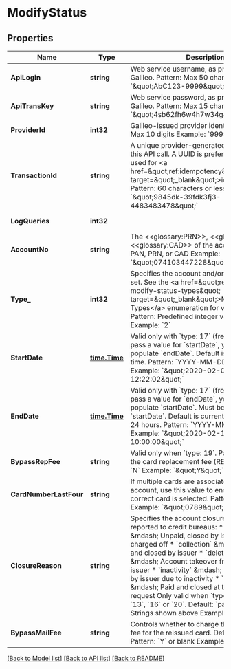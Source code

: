 # ModifyStatus

## Properties
Name | Type | Description | Notes
------------ | ------------- | ------------- | -------------
**ApiLogin** | **string** | Web service username, as provided by Galileo. Pattern: Max 50 characters Example: &#x60;\&quot;AbC123-9999\&quot;&#x60; | [optional] [default to AbC123-9999]
**ApiTransKey** | **string** | Web service password, as provided by Galileo. Pattern: Max 15 characters Example: &#x60;\&quot;4sb62fh6w4h7w34g\&quot;&#x60; | [optional] [default to 4sb62fh6w4h7w34g]
**ProviderId** | **int32** | Galileo-issued provider identifier. Pattern: Max 10 digits Example: &#x60;9999&#x60; | [optional] [default to 9999]
**TransactionId** | **string** | A unique provider-generated ID to identify this API call. A UUID is preferred. This value is used for &lt;a href&#x3D;\&quot;ref:idempotency\&quot; target&#x3D;\&quot;_blank\&quot;&gt;idempotency&lt;/a&gt;. Pattern: 60 characters or less Example: &#x60;\&quot;9845dk-39fdk3fj3-4483483478\&quot;&#x60; | [default to 123e4567-e89b-12d3-a456-426614174000]
**LogQueries** | **int32** |  | [optional] [default to LOG_QUERIES.0_]
**AccountNo** | **string** | The &lt;&lt;glossary:PRN&gt;&gt;, &lt;&lt;glossary:PAN&gt;&gt; or &lt;&lt;glossary:CAD&gt;&gt; of the account. Pattern: PAN, PRN, or CAD Example: &#x60;\&quot;074103447228\&quot;&#x60; | [default to 074103447228]
**Type_** | **int32** | Specifies the account and/or card status to set. See the &lt;a href&#x3D;\&quot;ref:api-reference-modify-status-types\&quot; target&#x3D;\&quot;_blank\&quot;&gt;Modify Status Types&lt;/a&gt; enumeration for valid values. Pattern: Predefined integer value range Example: &#x60;2&#x60; | [default to 2]
**StartDate** | [**time.Time**](time.Time.md) | Valid only with &#x60;type: 17&#x60; (freeze card). If you pass a value for &#x60;startDate&#x60;, you must also populate &#x60;endDate&#x60;. Default is current date-time. Pattern: &#x60;YYYY-MM-DD hh:mm:ss&#x60; Example: &#x60;\&quot;2020-02-02 12:22:02\&quot;&#x60; | [optional] [default to null]
**EndDate** | [**time.Time**](time.Time.md) | Valid only with &#x60;type: 17&#x60; (freeze card). If you pass a value for &#x60;endDate&#x60;, you must also populate &#x60;startDate&#x60;. Must be later than &#x60;startDate&#x60;. Default is current date-time plus 24 hours. Pattern: &#x60;YYYY-MM-DD hh:mm:ss&#x60; Example: &#x60;\&quot;2020-02-12 10:00:00\&quot;&#x60; | [optional] [default to null]
**BypassRepFee** | **string** | Valid only when &#x60;type: 19&#x60;. Pass &#x60;Y&#x60; to bypass the card replacement fee (REP). Pattern: &#x60;Y&#x60; or &#x60;N&#x60; Example: &#x60;\&quot;Y\&quot;&#x60; | [optional] [default to null]
**CardNumberLastFour** | **string** | If multiple cards are associated with this account, use this value to ensure that the correct card is selected. Pattern: 4 digits Example: &#x60;\&quot;0789\&quot;&#x60; | [optional] [default to null]
**ClosureReason** | **string** | Specifies the account closure reason to be reported to credit bureaus: * &#x60;chargeoff&#x60; &amp;mdash; Unpaid, closed by issuer, and charged off * &#x60;collection&#x60; &amp;mdash; Unpaid and closed by issuer * &#x60;deleted_fraud&#x60; &amp;mdash; Account takeover fraud, closed by issuer * &#x60;inactivity&#x60; &amp;mdash; Paid and closed by issuer due to inactivity * &#x60;paid_user&#x60; &amp;mdash; Paid and closed at the customer&#x27;s request  Only valid when &#x60;type&#x60; contains &#x60;2&#x60;, &#x60;13&#x60;, &#x60;16&#x60; or &#x60;20&#x60;. Default: &#x60;paid_user&#x60;. Pattern: Strings shown above Example: &#x60;inactivity&#x60; | [optional] [default to null]
**BypassMailFee** | **string** | Controls whether to charge the express mail fee for the reissued card. Default: blank. Pattern: &#x60;Y&#x60; or blank Example: &#x60;Y&#x60; | [optional] [default to null]

[[Back to Model list]](../README.md#documentation-for-models) [[Back to API list]](../README.md#documentation-for-api-endpoints) [[Back to README]](../README.md)


